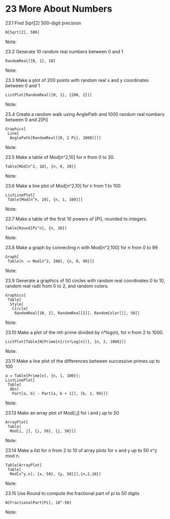 # 23 More About Numbers

23.1 Find Sqrt[2] 500-digit precision


```Wolfram Language
N[Sqrt[2], 500]
```

Note:

23.2 Generate 10 random real numbers between 0 and 1


```Wolfram Language
RandomReal[{0, 1}, 10]
```

Note:

23.3 Make a plot of 200 points with random real x and y coordinates between 0 and 1


```Wolfram Language
ListPlot[RandomReal[{0, 1}, {200, 2}]]
```

Note:

23.4 Create a random walk using AnglePath and 1000 random real numbers between 0 and 2\[Pi]


```Wolfram Language
Graphics[
 Line[
  AnglePath[RandomReal[{0, 2 Pi}, 1000]]]]
```

Note:

23.5 Make a table of Mod[n^2,10] for n from 0 to 30.


```Wolfram Language
Table[Mod[n^2, 10], {n, 0, 30}]
```

Note:

23.6 Make a line plot of Mod[n^2,10] for n from 1 to 100


```Wolfram Language
ListLinePlot[
 Table[Mod[n^n, 10], {n, 1, 100}]]
```

Note:

23.7 Make a table of the first 10 powers of \[Pi], rounded to integers.


```Wolfram Language
Table[Round[Pi^n], {n, 10}]
```

Note:

23.8 Make a graph by connecting n with Mod[n^2,100] for n from 0 to 99


```Wolfram Language
Graph[
 Table[n -> Mod[n^2, 100], {n, 0, 99}]]
```

Note:

23.9 Generate a graphics of 50 circles with random real coordinates 0 to 10, random real radii from 0 to 2, and random colors.


```Wolfram Language
Graphics[
 Table[
  Style[
   Circle[
    RandomReal[10, 2], RandomReal[2]], RandomColor[]], 50]]
```

Note:

23.10  Make a plot of the nth prime divided by n*log(n), for n from 2 to 1000.


```Wolfram Language
ListPlot[Table[N[Prime[n]/(n*Log[n])], {n, 2, 1000}]]
```

Note:

23.11 Make a line plot of the differences between successive primes up to 100


```Wolfram Language
a = Table[Prime[n], {n, 1, 100}];
ListLinePlot[
 Table[
  Abs[
   Part[a, b] - Part[a, b + 1]], {b, 1, 99}]]
```

Note:

23.13 Make an array plot of Mod[i,j] for i and j up to 50


```Wolfram Language
ArrayPlot[
 Table[
  Mod[i, j], {i, 50}, {j, 50}]]
```

Note:

23.14 Make a list for n from 2 to 10 of array plots for x and y up to 50 x^y mod n.


```Wolfram Language
Table[ArrayPlot[
 Table[
  Mod[x^y,n], {x, 50}, {y, 50}]],{n,2,10}]
```

Note:

23.15 Use Round to compute the fractional part of pi to 50 digits


```Wolfram Language
N[FractionalPart[Pi], 10^-50]
```

Note:
